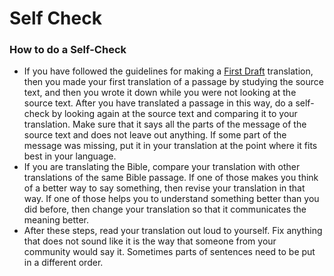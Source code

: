 # Self Check #

### How to do a Self-Check

* If you have followed the guidelines for making a [First Draft](../../translate/first-draft/01.md) translation, then you made your first translation of a passage by studying the source text, and then you wrote it down while you were not looking at the source text. After you have translated a passage in this way, do a self-check by looking again at the source text and comparing it to your translation. Make sure that it says all the parts of the message of the source text and does not leave out anything. If some part of the message was missing, put it in your translation at the point where it fits best in your language.
* If you are translating the Bible, compare your translation with other translations of the same Bible passage. If one of those makes you think of a better way to say something, then revise your translation in that way. If one of those helps you to understand something better than you did before, then change your translation so that it communicates the meaning better.
* After these steps, read your translation out loud to yourself. Fix anything that does not sound like it is the way that someone from your community would say it. Sometimes parts of sentences need to be put in a different order.

